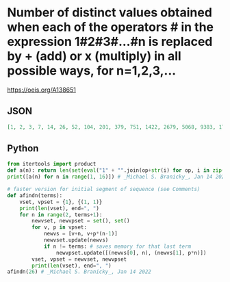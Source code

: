 # Number of distinct values obtained when each of the operators \# in the expression 1\#2\#3\#\.\.\.\#n is replaced by \+ \(add\) or x \(multiply\) in all possible ways, for n\=1,2,3,\.\.\.
https://oeis.org/A138651
## JSON
```JSON
[1, 2, 3, 7, 14, 26, 52, 104, 201, 379, 751, 1422, 2679, 5068, 9383, 17249, 31285, 57171, 103476, 186921, 333991, 594921, 1044076, 1837839, 3198889, 5561453, 9689270, 16763804, 28909679, 49142265, 83418913]
```
## Python
```Python
from itertools import product
def a(n): return len(set(eval("1" + "".join(op+str(i) for op, i in zip(ops, range(2, n+1)))) for ops in product("+*", repeat=n-1)))
print([a(n) for n in range(1, 16)]) # _Michael S. Branicky_, Jan 14 2022
```
```Python
# faster version for initial segment of sequence (see Comments)
def afindn(terms):
    vset, vpset = {1}, {(1, 1)}
    print(len(vset), end=", ")
    for n in range(2, terms+1):
        newvset, newvpset = set(), set()
        for v, p in vpset:
            newvs = [v+n, v+p*(n-1)]
            newvset.update(newvs)
            if n != terms: # saves memory for that last term
                newvpset.update([(newvs[0], n), (newvs[1], p*n)])
        vset, vpset = newvset, newvpset
        print(len(vset), end=", ")
afindn(26) # _Michael S. Branicky_, Jan 14 2022
```
